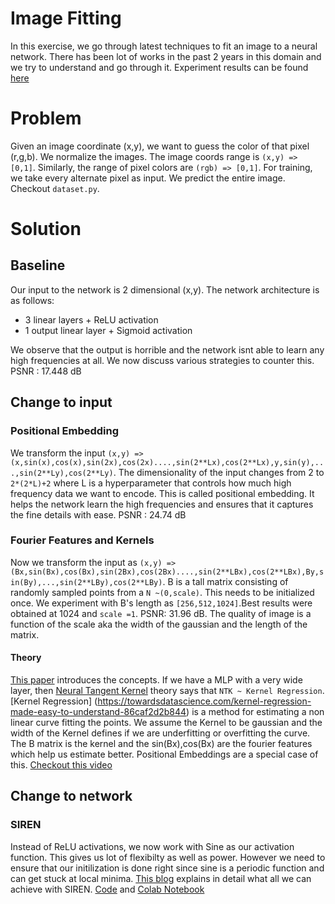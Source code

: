 # Image Fitting
In this exercise, we go through latest techniques to fit an image to a neural network. There has been lot of works in the past 2 years in this domain and we try to understand and go through it. Experiment results can be found [here](https://wandb.ai/erenyeager/image_fit?workspace=user-erenyeager) 

# Problem
Given an image coordinate (x,y), we want to guess the color of that pixel (r,g,b). We normalize the images. The image coords range is `(x,y) => [0,1]`. Similarly, the range of pixel colors are `(rgb) => [0,1]`. For training, we take every alternate pixel as input. We predict the entire image. Checkout `dataset.py`.

# Solution
## Baseline
Our input to the network is 2 dimensional (x,y). The network architecture is as follows:
+ 3 linear layers + ReLU activation
+ 1 output linear layer + Sigmoid activation

We observe that the output is horrible and the network isnt able to learn any high frequencies at all. We now discuss various strategies to counter this. PSNR : 17.448 dB
## Change to input

### Positional Embedding
We transform the input `(x,y) =>(x,sin(x),cos(x),sin(2x),cos(2x)....,sin(2**Lx),cos(2**Lx),y,sin(y),...,sin(2**Ly),cos(2**Ly)`. The dimensionality of the input changes from 2 to `2*(2*L)+2` where L is a hyperparameter that controls how much high frequency data we want to encode. This is called positional embedding. It helps the network learn the high frequencies and ensures that it captures the fine details with ease. PSNR : 24.74 dB

### Fourier Features and Kernels
Now we transform the input as `(x,y) =>(Bx,sin(Bx),cos(Bx),sin(2Bx),cos(2Bx)....,sin(2**LBx),cos(2**LBx),By,sin(By),...,sin(2**LBy),cos(2**LBy)`. B is a tall matrix consisting of randomly sampled points from a `N ~(0,scale)`. This needs to be initialized once. We experiment with B's length as `[256,512,1024]`.Best results were obtained at 1024 and `scale =1`. PSNR: 31.96 dB. The quality of image is a function of the scale aka the width of the gaussian and the length of the matrix.

#### Theory
[This paper](https://ar5iv.org/html/2006.10739) introduces the concepts. If we have a MLP with a very wide layer, then [Neural Tangent Kernel](https://ar5iv.org/html/2006.10739) theory says that `NTK ~ Kernel Regression`. [Kernel Regression] (https://towardsdatascience.com/kernel-regression-made-easy-to-understand-86caf2d2b844) is a method for estimating a non linear curve fitting the points. We assume the Kernel to be gaussian and the width of the Kernel defines if we are underfitting or overfitting the curve. The B matrix is the kernel and the sin(Bx),cos(Bx) are the fourier features which help us estimate better. Positional Embeddings are a special case of this. [Checkout this video](https://www.youtube.com/watch?v=iKyIJ_EtSkw)

## Change to network

### SIREN
Instead of ReLU activations, we now work with Sine as our activation function. This gives us lot of flexibilty as well as power. However we need to ensure that our initilization is done right since sine is a periodic function and can get stuck at local minima. [This blog](https://medium.com/@sallyrobotics.blog/sirens-implicit-neural-representations-with-periodic-activation-functions-f425c7f710fa) explains in detail what all we can achieve with SIREN. [Code](https://github.com/vsitzmann/siren) and [Colab Notebook](https://colab.research.google.com/drive/1PhQmqMydYFRz3FNr9onCdANQfKK9pYqM#scrollTo=tzQ2fnQOVRSv)
